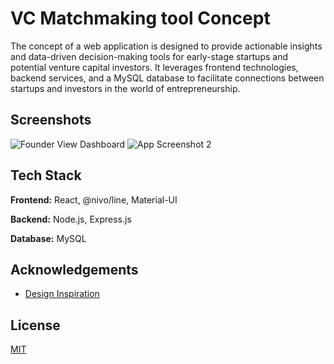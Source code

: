 # VC Matchmaking tool Concept

The concept of a web application is designed to provide actionable insights and data-driven decision-making tools for early-stage startups and potential venture capital investors. It leverages frontend technologies, backend services, and a MySQL database to facilitate connections between startups and investors in the world of entrepreneurship.


## Screenshots

![Founder View Dashboard](https://i.imgur.com/cM2rwTm.png)
![App Screenshot 2](https://i.imgur.com/vidX3p0.png)


## Tech Stack

**Frontend:** React, @nivo/line, Material-UI

**Backend:** Node.js, Express.js

**Database:** MySQL
## Acknowledgements

 - [Design Inspiration](https://github.com/ed-roh/react-admin-dashboard)

## License

[MIT](https://choosealicense.com/licenses/mit/)

